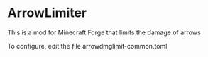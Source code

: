 # ArrowLimiter
This is a mod for Minecraft Forge that limits the damage of arrows

To configure, edit the file arrowdmglimit-common.toml
